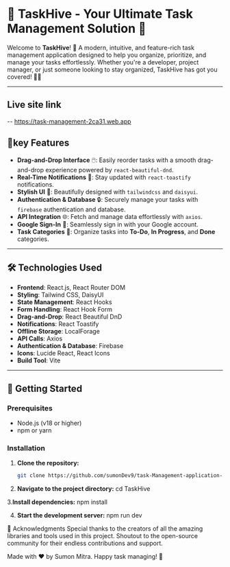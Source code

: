 # 🐝 TaskHive - Your Ultimate Task Management Solution 🚀

Welcome to **TaskHive**! 🎉 A modern, intuitive, and feature-rich task management application designed to help you organize, prioritize, and manage your tasks effortlessly. Whether you're a developer, project manager, or just someone looking to stay organized, TaskHive has got you covered! 💼✨

---

## Live site link
-- https://task-management-2ca31.web.app

## 🌟key Features

- **Drag-and-Drop Interface** 🖱️: Easily reorder tasks with a smooth drag-and-drop experience powered by `react-beautiful-dnd`.
- **Real-Time Notifications** 🔔: Stay updated with `react-toastify` notifications.
- **Stylish UI** 🎨: Beautifully designed with `tailwindcss` and `daisyui`.
- **Authentication & Database** 🔒: Securely manage your tasks with `firebase` authentication and database.
- **API Integration** 🌐: Fetch and manage data effortlessly with `axios`.
- **Google Sign-In** 🔑: Seamlessly sign in with your Google account.
- **Task Categories** 📂: Organize tasks into **To-Do**, **In Progress**, and **Done** categories.

---

## 🛠️ Technologies Used

- **Frontend**: React.js, React Router DOM
- **Styling**: Tailwind CSS, DaisyUI
- **State Management**: React Hooks
- **Form Handling**: React Hook Form
- **Drag-and-Drop**: React Beautiful DnD
- **Notifications**: React Toastify
- **Offline Storage**: LocalForage
- **API Calls**: Axios
- **Authentication & Database**: Firebase
- **Icons**: Lucide React, React Icons
- **Build Tool**: Vite

---

## 🚀 Getting Started

### Prerequisites

- Node.js (v18 or higher)
- npm or yarn

### Installation

1. **Clone the repository:**
   ```bash
   git clone https://github.com/sumonDev9/task-Management-application-client-side

2. **Navigate to the project directory:**
cd TaskHive

3.**Install dependencies:**
npm install

4. **Start the development server:**
npm run dev

🙏 Acknowledgments
Special thanks to the creators of all the amazing libraries and tools used in this project.
Shoutout to the open-source community for their endless contributions and support.

Made with ❤️ by Sumon Mitra. Happy task managing! 🎉